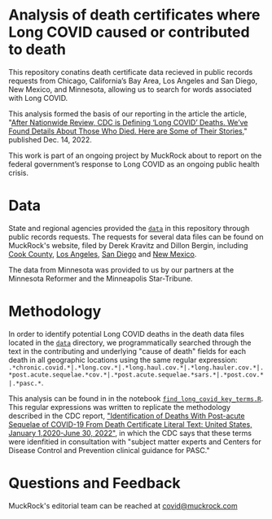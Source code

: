 # Analysis of death certificates where Long COVID caused or contributed to death  
This repository conatins death certificate data recieved in public records requests from Chicago, California’s Bay Area, Los Angeles and San Diego, New Mexico, and Minnesota, allowing us to search for words associated with Long COVID. 

This analysis formed the basis of our reporting in the article the article, "[After Nationwide Review, CDC is Defining ‘Long COVID’ Deaths. We’ve Found Details About Those Who Died. Here are Some of Their Stories](https://www.muckrock.com/news/archives/2022/dec/14/long-covid-cdc-muckrock-analysis)," published Dec. 14, 2022.

This work is part of an ongoing project by MuckRock about to report on the federal government’s response to Long COVID as an ongoing public health crisis. 

# Data 
State and regional agencies provided the [`data`](https://github.com/DillonBergin/long-covid-deaths/tree/main/data) in this repository through public records requests. The requests for several data files can be found on MuckRock's website, filed by Derek Kravitz and Dillon Bergin, including [Cook County](https://www.muckrock.com/foi/cook-county-365/request-for-death-records-132745/), [Los Angeles](https://www.muckrock.com/foi/los-angeles-county-358/cpra-for-case-detail-records-132743/), [San Diego](https://www.muckrock.com/foi/san-diego-county-55/cpra-for-case-data-132744/) and [New Mexico](https://www.muckrock.com/foi/new-mexico-227/medical-examiner-data-new-mexico-134303/). 

The data from Minnesota was provided to us by our partners at the Minnesota Reformer and the Minneapolis Star-Tribune.

# Methodology
In order to identify potential Long COVID deaths in the death data files located in the [`data`](https://github.com/DillonBergin/long-covid-deaths/tree/main/data) directory, we programmatically searched through the text in the contributing and underlying "cause of death" fields for each death in all geographic locations using the same regular expression: `.*chronic.covid.*|.*long.cov.*|.*long.haul.cov.*|.*long.hauler.cov.*|.*post.acute.sequelae.*cov.*|.*post.acute.sequelae.*sars.*|.*post.cov.*|.*pasc.*`.

This analysis can be found in in the notebook [`find_long_covid_key_terms.R`](https://github.com/DillonBergin/long-covid-deaths/blob/main/analysis/find_long_covid_key_terms.R). This regular expressions was written to replicate the methodology described in the CDC report, ["Identification of Deaths With Post-acute Sequelae of COVID-19 From Death Certificate Literal Text: United States, January 1,2020-June 30, 2022"](link), in which the CDC says that these terms were idenfitied in consultation with "subject matter experts and Centers for Disease Control and Prevention clinical guidance for PASC."


# Questions and Feedback
MuckRock's editorial team can be reached at [covid@muckrock.com](mailto:covid@muckrock.com)
